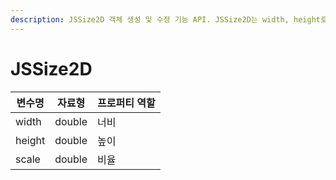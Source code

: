 ```yaml
---
description: JSSize2D 객체 생성 및 수정 기능 API. JSSize2D는 width, height로 구성된 2차원 상의 크기를 정의.
---
```


# JSSize2D

| 변수명    | 자료형    | 프로퍼티 역할 |
| ------ | ------ | ------- |
| width  | double | 너비      |
| height | double | 높이      |
| scale  | double | 비율      |

